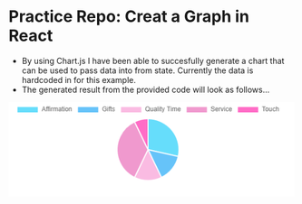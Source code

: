 # Practice Repo: Creat a Graph in React
- By using Chart.js I have been able to succesfully generate a chart that can be used to pass data into from state. Currently the data is hardcoded in for this example.
- The generated result from the provided code will look as follows...
<img src = "./pictures/graphChart.png">